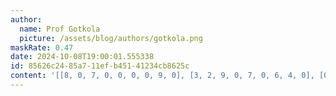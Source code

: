 ```yaml
---
author:
  name: Prof Gotkola
  picture: /assets/blog/authors/gotkola.png
maskRate: 0.47
date: 2024-10-08T19:00:01.555338
id: 85626c24-85a7-11ef-b451-41234cb8625c
content: '[[8, 0, 7, 0, 0, 0, 0, 9, 0], [3, 2, 9, 0, 7, 0, 6, 4, 0], [0, 0, 0, 9, 0, 6, 0, 7, 8], [0, 0, 3, 0, 9, 0, 8, 1, 6], [0, 0, 0, 0, 1, 3, 0, 0, 4], [5, 1, 4, 8, 0, 0, 0, 0, 0], [7, 4, 0, 6, 0, 9, 5, 8, 0], [0, 0, 5, 4, 8, 0, 9, 6, 7], [9, 8, 6, 0, 5, 0, 4, 0, 3]]'
---
```

